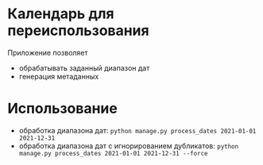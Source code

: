 # Календарь для переиспользования
Приложение позволяет 
- обрабатывать заданный диапазон дат
- генерация метаданных

# Использование
- обработка диапазона дат: `python manage.py process_dates 2021-01-01 2021-12-31`
- обработка диапазона дат c игнорированием дубликатов: `python manage.py process_dates 2021-01-01 2021-12-31 --force`
